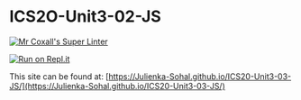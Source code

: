 # ICS2O-Unit3-02-JS

[![Mr Coxall's Super Linter](https://github.com/Julienka-Sohal/ICS20-Unit3-03-JS/workflows/Mr%20Coxall's%20Super%20Linter/badge.svg)](https://github.com/Julienka-Sohal/ICS20-Unit3-03-JS/actions/)

[![Run on Repl.it](https://repl.it/badge/github/Julienka-Sohal/ICS20-Unit3-03-JS)](https://repl.it/github/Julienka-Sohal/ICS20-Unit3-03-JS)

This site can be found at: [https://Julienka-Sohal.github.io/ICS20-Unit3-03-JS/](https://Julienka-Sohal.github.io/ICS20-Unit3-03-JS/)
